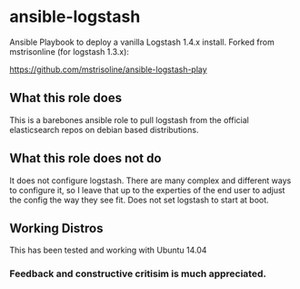 ansible-logstash
=================

Ansible Playbook to deploy a vanilla Logstash 1.4.x install. Forked from mstrisonline (for logstash 1.3.x):

https://github.com/mstrisoline/ansible-logstash-play

## What this role does

This is a barebones ansible role to pull logstash from the official elasticsearch repos on debian based distributions.

## What this role does not do

It does not configure logstash. There are many complex and different ways to configure it, so I leave
that up to the experties of the end user to adjust the config the way they see fit. Does not set logstash
to start at boot.

## Working Distros

This has been tested and working with Ubuntu 14.04

### Feedback and constructive critisim is much appreciated.
